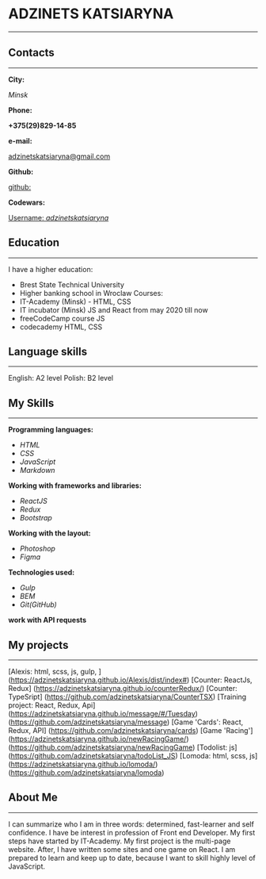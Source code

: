 # ADZINETS KATSIARYNA
****

## Contacts
****

**City:**

*Minsk*

**Phone:**

**+375(29)829-14-85**

**e-mail:**

adzinetskatsiaryna@gmail.com

**Github:**

[github:](https://github.com/adzinetskatsiaryna)

**Codewars:**

[Username: *adzinetskatsiaryna*](https://www.codewars.com/users/adzinetskatsiaryna)

## Education
****

I have a higher education: 
 - Brest State Technical University
 - Higher banking school in Wroclaw
Сourses:
 - IT-Academy (Minsk) - HTML, CSS 
 - IT incubator (Minsk) JS and React from may 2020 till now
 - freeCodeCamp course JS
 - codecademy HTML, CSS

## Language skills
****

English: A2 level
Polish: B2 level

## My Skills
****

**Programming languages:**
 - *HTML*
 - *CSS*
 - *JavaScript*
 - *Markdown*

**Working with frameworks and libraries:**
 - *ReactJS*
 - *Redux*
 - *Bootstrap*

**Working with the layout:**
 - *Photoshop*
 - *Figma*

**Technologies used:**
 - *Gulp*
 - *BEM*
 - *Git(GitHub)*

**work with API requests**

## My projects
****

[Alexis: html, scss, js, gulp, ] (https://adzinetskatsiaryna.github.io/Alexis/dist/index#)
[Counter: ReactJs, Redux] (https://adzinetskatsiaryna.github.io/counterRedux/)
[Counter: TypeSript] (https://github.com/adzinetskatsiaryna/CounterTSX)
[Training project: React, Redux, Api] (https://adzinetskatsiaryna.github.io/message/#/Tuesday)(https://github.com/adzinetskatsiaryna/message)
[Game 'Cards': React, Redux, API] (https://github.com/adzinetskatsiaryna/cards)
[Game 'Racing'] (https://adzinetskatsiaryna.github.io/newRacingGame/) (https://github.com/adzinetskatsiaryna/newRacingGame)
[Todolist: js] (https://github.com/adzinetskatsiaryna/todoList_JS)
[Lomoda: html, scss, js] (https://adzinetskatsiaryna.github.io/lomoda/) (https://github.com/adzinetskatsiaryna/lomoda)

## About Me 
****

I can summarize who I am in three words: determined, fast-learner and self confidence. I have be interest in profession of Front end Developer. My first steps have started by IT-Academy. My first project is the multi-page website. After, I have written some sites and one game on React. I am prepared to learn and keep up to date, because I want to skill highly level of JavaScript.

 







